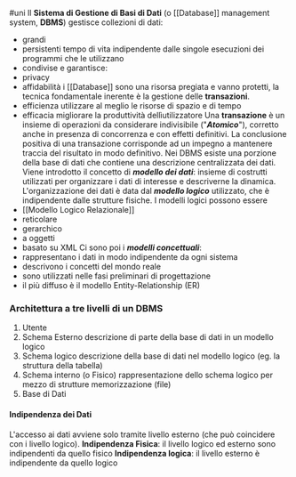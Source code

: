 #uni 
Il __Sistema di Gestione di Basi di Dati__ (o [[Database]] management system, __DBMS__) gestisce collezioni di dati:
- grandi
- persistenti
  tempo di vita indipendente dalle singole esecuzioni dei programmi che le utilizzano
- condivise
e garantisce:
- privacy
- affidabilità
  i [[Database]] sono una risorsa pregiata e vanno protetti, la tecnica fondamentale inerente è la gestione delle __transazioni__. 
- efficienza
  utilizzare al meglio le risorse di spazio e di tempo
- efficacia
  migliorare la produttività dellìutilizzatore
Una __transazione__ è un insieme di operazioni da considerare indivisibile ("___Atomico___"), corretto anche in presenza di concorrenza e con effetti definitivi. La conclusione positiva di una transazione corrisponde ad un impegno a mantenere traccia del risultato in modo definitivo.
Nei DBMS esiste una porzione della base di dati che contiene una descrizione centralizzata dei dati. Viene introdotto il concetto di ___modello dei dati___: insieme di costrutti utilizzati per organizzare i dati di interesse e descriverne la dinamica.
L'organizzazione dei dati è data dal ___modello logico___ utilizzato, che è indipendente dalle strutture fisiche. I modelli logici possono essere
- [[Modello Logico Relazionale]] 
- reticolare
- gerarchico
- a oggetti
- basato su XML
Ci sono poi i ___modelli concettuali___:
- rappresentano i dati in modo indipendente da ogni sistema
- descrivono i concetti del mondo reale
- sono utilizzati nelle fasi preliminari di progettazione
- il più diffuso è il modello Entity-Relationship (ER)
### Architettura a tre livelli di un DBMS
1. Utente
2. Schema Esterno
   descrizione di parte della base di dati in un modello logico
3. Schema logico
   descrizione della base di dati nel modello logico (eg. la struttura della tabella)
3. Schema interno (o Fisico)
   rappresentazione dello schema logico per mezzo di strutture memorizzazione (file)
4. Base di Dati
#### Indipendenza dei Dati
L'accesso ai dati avviene solo tramite livello esterno (che può coincidere con i livello logico).
__Indipendenza Fisica__: il livello logico ed esterno sono indipendenti da quello fisico
__Indipendenza logica__: il livello esterno è indipendente da quello logico